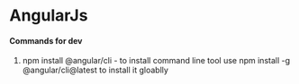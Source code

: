 # AngularJs

#### Commands for dev
1. npm install @angular/cli - to install command line tool 
use npm install -g @angular/cli@latest to install it gloablly 
